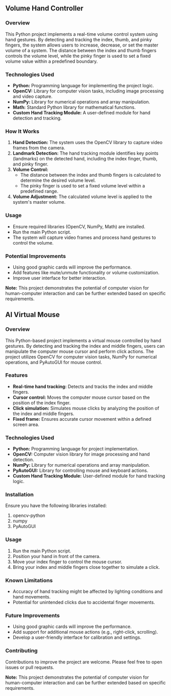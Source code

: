 ## Volume Hand Controller

### Overview
This Python project implements a real-time volume control system using hand gestures. By detecting and tracking the index, thumb, and pinky fingers, the system allows users to increase, decrease, or set the master volume of a system. The distance between the index and thumb fingers controls the volume level, while the pinky finger is used to set a fixed volume value within a predefined boundary.

### Technologies Used
* **Python:** Programming language for implementing the project logic.
* **OpenCV:** Library for computer vision tasks, including image processing and video capture.
* **NumPy:** Library for numerical operations and array manipulation.
* **Math:** Standard Python library for mathematical functions.
* **Custom Hand Tracking Module:** A user-defined module for hand detection and tracking.

### How It Works
1. **Hand Detection:** The system uses the OpenCV library to capture video frames from the camera.
2. **Landmark Detection:** The hand tracking module identifies key points (landmarks) on the detected hand, including the index finger, thumb, and pinky finger.
3. **Volume Control:**
   * The distance between the index and thumb fingers is calculated to determine the desired volume level.
   * The pinky finger is used to set a fixed volume level within a predefined range.
4. **Volume Adjustment:** The calculated volume level is applied to the system's master volume.

### Usage
* Ensure required libraries (OpenCV, NumPy, Math) are installed.
* Run the main Python script.
* The system will capture video frames and process hand gestures to control the volume.

### Potential Improvements
* Using good graphic cards will improve the performance.
* Add features like mute/unmute functionality or volume customization.
* Improve user interface for better interaction.

**Note:** This project demonstrates the potential of computer vision for human-computer interaction and can be further extended based on specific requirements.
 








## AI Virtual Mouse

### Overview
This Python-based project implements a virtual mouse controlled by hand gestures. By detecting and tracking the index and middle fingers, users can manipulate the computer mouse cursor and perform click actions. The project utilizes OpenCV for computer vision tasks, NumPy for numerical operations, and PyAutoGUI for mouse control.

### Features
* **Real-time hand tracking:** Detects and tracks the index and middle fingers.
* **Cursor control:** Moves the computer mouse cursor based on the position of the index finger.
* **Click simulation:** Simulates mouse clicks by analyzing the position of the index and middle fingers.
* **Fixed frame:** Ensures accurate cursor movement within a defined screen area.

### Technologies Used
* **Python:** Programming language for project implementation.
* **OpenCV:** Computer vision library for image processing and hand detection.
* **NumPy:** Library for numerical operations and array manipulation.
* **PyAutoGUI:** Library for controlling mouse and keyboard actions.
* **Custom Hand Tracking Module:** User-defined module for hand tracking logic.

### Installation
Ensure you have the following libraries installed:
1. opencv-python
2. numpy
3. PyAutoGUI

### Usage
1. Run the main Python script.
2. Position your hand in front of the camera.
3. Move your index finger to control the mouse cursor.
4. Bring your index and middle fingers close together to simulate a click.

### Known Limitations
* Accuracy of hand tracking might be affected by lighting conditions and hand movements.
* Potential for unintended clicks due to accidental finger movements.

### Future Improvements
* Using good graphic cards will improve the performance.
* Add support for additional mouse actions (e.g., right-click, scrolling).
* Develop a user-friendly interface for calibration and settings.

### Contributing
Contributions to improve the project are welcome. Please feel free to open issues or pull requests.

**Note:** This project demonstrates the potential of computer vision for human-computer interaction and can be further extended based on specific requirements.
